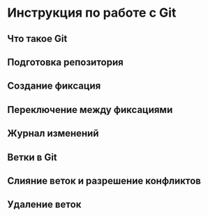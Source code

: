 # Инструкция по работе с Git

## Что такое Git

## Подготовка репозитория

## Создание фиксация

## Переключение между фиксациями

## Журнал изменений

Ветки в Git
--------------------

Слияние веток и разрешение конфликтов
--------------------------------

Удаление веток
---------------------------